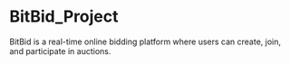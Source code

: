 # BitBid_Project
BitBid is a real-time online bidding platform where users can create, join, and participate in auctions.
